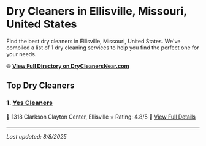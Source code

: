 # Dry Cleaners in Ellisville, Missouri, United States

Find the best dry cleaners in Ellisville, Missouri, United States. We've compiled a list of 1 dry cleaning services to help you find the perfect one for your needs.

🌐 **[View Full Directory on DryCleanersNear.com](https://drycleanersnear.com/city/US/Missouri/Ellisville)**

## Top Dry Cleaners

### 1. [Yes Cleaners](https://drycleanersnear.com/dryCleaner/686f1f271cef475d4de840e8/yes-cleaners)
📍 1318 Clarkson Clayton Center, Ellisville
⭐ Rating: 4.8/5
🔗 [View Full Details](https://drycleanersnear.com/dryCleaner/686f1f271cef475d4de840e8/yes-cleaners)


---

*Last updated: 8/8/2025*
